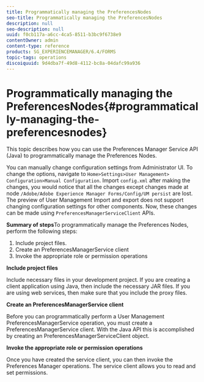 ```yaml
---
title: Programmatically managing the PreferencesNodes
seo-title: Programmatically managing the PreferencesNodes
description: null
seo-description: null
uuid: f0cb117a-a6cc-4ca5-8511-b3bc9f6738e9
contentOwner: admin
content-type: reference
products: SG_EXPERIENCEMANAGER/6.4/FORMS
topic-tags: operations
discoiquuid: 9d4dba7f-49d8-4112-bc8a-04dafc99a936
---
```


# Programmatically managing the PreferencesNodes{#programmatically-managing-the-preferencesnodes}

This topic describes how you can use the Preferences Manager Service API (Java) to programmatically manage the Preferences Nodes.

You can manually change configuration settings from Administrator UI. To change the options, navigate to `Home>Settings>User Management> Configuration>Manual Configuration`. Import `config.xml` after making the changes, you would notice that all the changes except changes made at node `/Adobe/Adobe Experience Manager Forms/Config/UM persist` are lost. The preview of User Management Import and export does not support changing configuration settings for other components. Now, these changes can be made using `PreferencesManagerServiceClient` APIs.

**Summary of steps**To programmatically manage the Preferences Nodes, perform the following steps:

1. Include project files. 
1. Create an PreferencesManagerService client
1. Invoke the appropriate role or permission operations

**Include project files**

Include necessary files in your development project. If you are creating a client application using Java, then include the necessary JAR files. If you are using web services, then make sure that you include the proxy files.

**Create an PreferencesManagerService client**

Before you can programmatically perform a User Management PreferencesManagerService operation, you must create a PreferencesManagerService client. With the Java API this is accomplished by creating an PreferencesManagerServiceClient object.

**Invoke the appropriate role or permission operations**

Once you have created the service client, you can then invoke the Preferences Manager operations. The service client allows you to read and set permissions.
